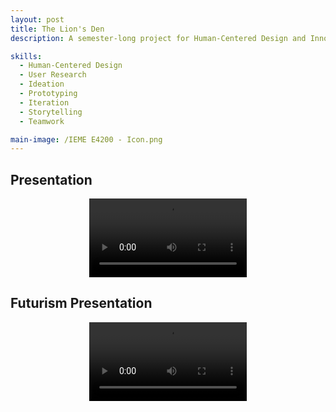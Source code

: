 ```yaml
---
layout: post
title: The Lion's Den
description: A semester-long project for Human-Centered Design and Innovation with Professor Harry West in Spring 2025. As a class, we were tasked with designing the experience of a new engineering building at Columbia University. My team and I created The Lion's Den - a themed, technology-driven lounge on every floor of the building, inviting students to find belonging in the engineering community.

skills:
  - Human-Centered Design
  - User Research
  - Ideation
  - Prototyping
  - Iteration
  - Storytelling
  - Teamwork

main-image: /IEME E4200 - Icon.png
---
```


## Presentation
<div style="text-align: center;">
  <video width="50%" height="auto" controls>
    <source src="/_projects/IEME E4200 - Presentation.mp4" type="video/mp4">
  </video>
</div>

## Futurism Presentation
<div style="text-align: center;">
  <video width="50%" height="auto" controls>
    <source src="/_projects/IEME E4200 - Futurism Presentation.mp4" type="video/mp4">
  </video>
</div>
